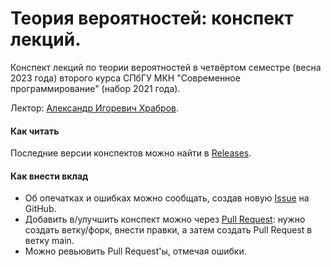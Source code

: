 # Теория вероятностей: конспект лекций.

Конспект лекций по теории вероятностей в четвёртом семестре (весна 2023 года) второго курса СПбГУ МКН "Современное программирование" (набор 2021 года).

Лектор: [Александр Игоревич Храбров](https://math-cs.spbu.ru/people/hrabrov-aleksandr-igorevich/).

#### Как читать

Последние версии конспектов можно найти в [Releases](https://github.com/koreshaSp/probability_theory/releases).

#### Как внести вклад

* Об опечатках и ошибках можно сообщать, создав новую [Issue](https://github.com/koreshaSp/probability_theory/issues) на GitHub.
* Добавить в/улучшить конспект можно через [Pull Request](https://github.com/koreshaSp/probability_theory/pulls): нужно создать ветку/форк, внести правки, а затем создать Pull Request в ветку main.
* Можно ревьювить Pull Request'ы, отмечая ошибки.
